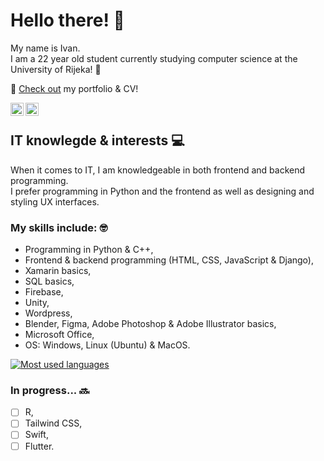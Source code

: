 # Hello there! 👋

My name is Ivan.  
I am a 22 year old student currently studying computer science at the University of Rijeka! 🏫  

👀 [Check out](https://ivanmatejcic.netlify.app/) my portfolio & CV!

<a href="https://www.linkedin.com/in/ivan-matej%C4%8Di%C4%87-066b1175/"><img align="left" src="https://raw.githubusercontent.com/yushi1007/yushi1007/main/images/linkedin.svg" alt="Ivan Matejčić | LinkedIn" width="21px"/></a>
<a href="https://instagram.com/ivanmatejcic_"><img align="left" src="https://raw.githubusercontent.com/yushi1007/yushi1007/main/images/instagram.svg" alt="Ivan Matejčić | Instagram" width="21px"/></a>
<br>

## IT knowlegde & interests 💻
When it comes to IT, I am knowledgeable in both frontend and backend programming.  
I prefer programming in Python and the frontend as well as designing and styling UX interfaces.
### My skills include: 🤓
<ul>
  <li>Programming in Python & C++,</li>  
  <li>Frontend & backend programming (HTML, CSS, JavaScript & Django),</li>   
  <li> Xamarin basics, </li>  
  <li>SQL basics,</li>
  <li>Firebase,</li>
  <li>Unity,</li>    
  <li>Wordpress,</li>    
  <li>Blender, Figma, Adobe Photoshop & Adobe Illustrator basics,</li>    
  <li>Microsoft Office,</li>    
  <li>OS: Windows, Linux (Ubuntu) & MacOS.</li>   
 </ul>
 
[![Most used languages](https://github-readme-stats.vercel.app/api/top-langs/?username=IvanMatejcic&layout=compact&theme=github_dark&border_color=21262D&title_color=FFFFFF)](https://github.com/IvanMatejcic)
 
### In progress... 🔜
- [ ] R,  
- [ ] Tailwind CSS,  
- [ ] Swift,  
- [ ] Flutter.  
